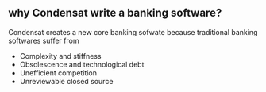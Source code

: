 ## why Condensat write a banking software?

Condensat creates a new core banking sofwate because traditional banking softwares suffer from
* Complexity and stiffness
* Obsolescence and technological debt
* Unefficient competition
* Unreviewable closed source
